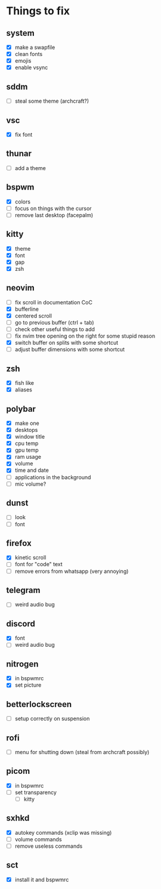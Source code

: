 # Things to fix

## system

- [x] make a swapfile
- [x] clean fonts
- [x] emojis
- [x] enable vsync

## sddm

- [ ] steal some theme (archcraft?)

## vsc

- [x] fix font

## thunar

- [ ] add a theme

## bspwm

- [x] colors
- [ ] focus on things with the cursor
- [ ] remove last desktop (facepalm)

## kitty

- [x] theme
- [x] font
- [x] gap
- [x] zsh

## neovim

- [ ] fix scroll in documentation CoC
- [x] bufferline
- [x] centered scroll
- [ ] go to previous buffer (ctrl + tab)
- [ ] check other useful things to add
- [ ] fix nvim tree opening on the right for some stupid reason
- [x] switch buffer on splits with some shortcut
- [ ] adjust buffer dimensions with some shortcut

## zsh

- [x] fish like
- [x] aliases

## polybar

- [x] make one
- [x] desktops
- [x] window title
- [x] cpu temp
- [x] gpu temp
- [x] ram usage
- [x] volume
- [x] time and date
- [ ] applications in the background
- [ ] mic volume?

## dunst

- [ ] look
- [ ] font

## firefox

- [x] kinetic scroll
- [ ] font for "code" text
- [ ] remove errors from whatsapp (very annoying)

## telegram

- [ ] weird audio bug

## discord

- [x] font
- [ ] weird audio bug

## nitrogen

- [x] in bspwmrc
- [x] set picture

## betterlockscreen

- [ ] setup correctly on suspension

## rofi

- [ ] menu for shutting down (steal from archcraft possibly)

## picom

- [x] in bspwmrc
- [ ] set transparency
  - [ ] kitty

## sxhkd

- [x] autokey commands (xclip was missing)
- [ ] volume commands
- [ ] remove useless commands

## sct

- [x] install it and bspwmrc
